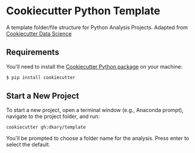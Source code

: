 # Cookiecutter Python Template

A template folder/file structure for Python Analysis Projects. Adapted from [Cookiecutter Data Science](http://drivendata.github.io/cookiecutter-data-science/)

## Requirements

You'll need to install the [Cookiecutter Python package](http://cookiecutter.readthedocs.org/en/latest/installation.html) on your machine:

``` bash
$ pip install cookiecutter
```

## Start a New Project

To start a new project, open a terminal window (e.g., Anaconda prompt), navigate to the project folder, and run:

`cookiecutter gh:dkary/template`

You'll be prompted to choose a folder name for the analysis. Press enter to select the default.